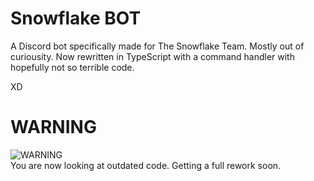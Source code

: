 # Snowflake BOT
A Discord bot specifically made for The Snowflake Team. Mostly out of curiousity.
Now rewritten in TypeScript with a command handler with hopefully not so terrible code.

XD

# WARNING
![WARNING](https://c.tenor.com/tDau9a7i5hwAAAAi/alert-siren.gif)  
You are now looking at outdated code. Getting a full rework soon.
